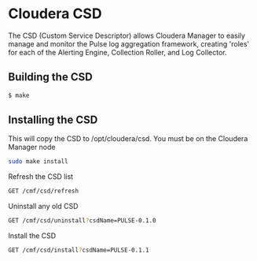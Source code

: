 # Cloudera CSD 
The CSD (Custom Service Descriptor) allows Cloudera Manager to easily
manage and monitor the Pulse log aggregation framework, creating 'roles'
for each of the Alerting Engine, Collection Roller, and Log Collector.

## Building the CSD
```bash
$ make 
```

## Installing the CSD

This will copy the CSD to /opt/cloudera/csd. You must be on the Cloudera Manager node
```bash
sudo make install
```

Refresh the CSD list

```bash
GET /cmf/csd/refresh

```

Uninstall any old CSD
```bash
GET /cmf/csd/uninstall?csdName=PULSE-0.1.0
```

Install the CSD
```bash
GET /cmf/csd/install?csdName=PULSE-0.1.1
```

